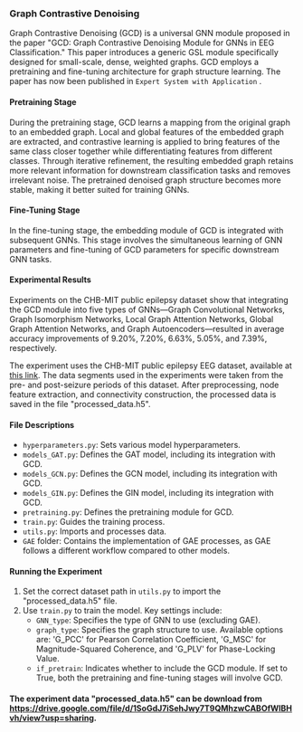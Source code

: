 ### Graph Contrastive Denoising

Graph Contrastive Denoising (GCD) is a universal GNN module proposed in the paper "GCD: Graph Contrastive Denoising Module for GNNs in EEG Classification." This paper introduces a generic GSL module specifically designed for small-scale, dense, weighted graphs. GCD employs a pretraining and fine-tuning architecture for graph structure learning. The paper has now been published in `Expert System with Application` [](https://linkinghub.elsevier.com/retrieve/pii/S095741742402880X).

#### Pretraining Stage
During the pretraining stage, GCD learns a mapping from the original graph to an embedded graph. Local and global features of the embedded graph are extracted, and contrastive learning is applied to bring features of the same class closer together while differentiating features from different classes. Through iterative refinement, the resulting embedded graph retains more relevant information for downstream classification tasks and removes irrelevant noise. The pretrained denoised graph structure becomes more stable, making it better suited for training GNNs.

#### Fine-Tuning Stage
In the fine-tuning stage, the embedding module of GCD is integrated with subsequent GNNs. This stage involves the simultaneous learning of GNN parameters and fine-tuning of GCD parameters for specific downstream GNN tasks.

#### Experimental Results
Experiments on the CHB-MIT public epilepsy dataset show that integrating the GCD module into five types of GNNs—Graph Convolutional Networks, Graph Isomorphism Networks, Local Graph Attention Networks, Global Graph Attention Networks, and Graph Autoencoders—resulted in average accuracy improvements of 9.20%, 7.20%, 6.63%, 5.05%, and 7.39%, respectively.

The experiment uses the CHB-MIT public epilepsy EEG dataset, available at [this link](https://physionet.org/content/chbmit/1.0.0/). The data segments used in the experiments were taken from the pre- and post-seizure periods of this dataset. After preprocessing, node feature extraction, and connectivity construction, the processed data is saved in the file "processed_data.h5".

#### File Descriptions
- `hyperparameters.py`: Sets various model hyperparameters.
- `models_GAT.py`: Defines the GAT model, including its integration with GCD.
- `models_GCN.py`: Defines the GCN model, including its integration with GCD.
- `models_GIN.py`: Defines the GIN model, including its integration with GCD.
- `pretraining.py`: Defines the pretraining module for GCD.
- `train.py`: Guides the training process.
- `utils.py`: Imports and processes data.
- `GAE` folder: Contains the implementation of GAE processes, as GAE follows a different workflow compared to other models.

#### Running the Experiment
1. Set the correct dataset path in `utils.py` to import the "processed_data.h5" file.
2. Use `train.py` to train the model. Key settings include:
   - `GNN_type`: Specifies the type of GNN to use (excluding GAE).
   - `graph_type`: Specifies the graph structure to use. Available options are: 'G_PCC' for Pearson Correlation Coefficient, 'G_MSC' for Magnitude-Squared Coherence, and 'G_PLV' for Phase-Locking Value.
   - `if_pretrain`: Indicates whether to include the GCD module. If set to True, both the pretraining and fine-tuning stages will involve GCD.
  

#### The experiment data "processed_data.h5" can be download from https://drive.google.com/file/d/1SoGdJ7iSehJwy7T9QMhzwCABOfWlBHvh/view?usp=sharing.
